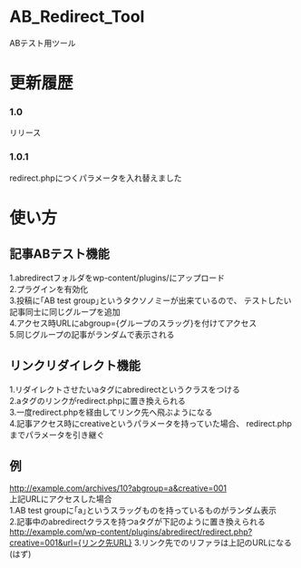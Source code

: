 # AB_Redirect_Tool
ABテスト用ツール

# 更新履歴
### 1.0
リリース

### 1.0.1
redirect.phpにつくパラメータを入れ替えました

# 使い方
## 記事ABテスト機能
1.abredirectフォルダをwp-content/plugins/にアップロード  
2.プラグインを有効化  
3.投稿に｢AB test group｣というタクソノミーが出来ているので、
テストしたい記事同士に同じグループを追加  
4.アクセス時URLにabgroup={グループのスラッグ}を付けてアクセス  
5.同じグループの記事がランダムで表示される  

## リンクリダイレクト機能
1.リダイレクトさせたいaタグにabredirectというクラスをつける  
2.aタグのリンクがredirect.phpに置き換えられる  
3.一度redirect.phpを経由してリンク先へ飛ぶようになる  
4.記事アクセス時にcreativeというパラメータを持っていた場合、
redirect.phpまでパラメータを引き継ぐ  

## 例
http://example.com/archives/10?abgroup=a&creative=001  
上記URLにアクセスした場合  
1.AB test groupに｢a｣というスラッグものを持っているものがランダム表示  
2.記事中のabredirectクラスを持つaタグが下記のように置き換えられる  
http://example.com/wp-content/plugins/abredirect/redirect.php?creative=001&url={リンク先URL}
3.リンク先でのリファラは上記のURLになる(はず)  
